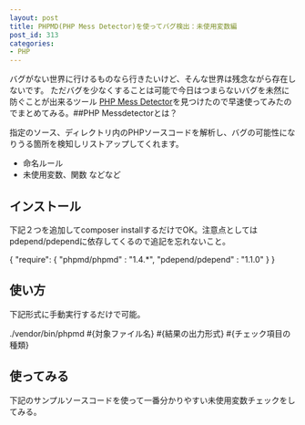 ```yaml
---
layout: post
title: PHPMD(PHP Mess Detector)を使ってバグ検出：未使用変数編
post_id: 313
categories: 
- PHP
---
```


バグがない世界に行けるものなら行きたいけど、そんな世界は残念ながら存在しないです。
ただバグを少なくすることは可能で今日はつまらないバグを未然に防ぐことが出来るツール
[PHP Mess Detector](http://phpmd.org/)を見つけたので早速使ってみたのでまとめてみる。##PHP Messdetectorとは？


指定のソース、ディレクトリ内のPHPソースコードを解析し、バグの可能性になりうる箇所を検知しリストアップしてくれます。
*   命名ルール
*   未使用変数、関数
などなど


## インストール


下記２つを追加してcomposer installするだけでOK。注意点としては
pdepend/pdependに依存してくるので追記を忘れないこと。


{
  "require": {
    "phpmd/phpmd" : "1.4.*",
    "pdepend/pdepend" : "1.1.0"
  }
}


## 使い方


下記形式に手動実行するだけで可能。


./vendor/bin/phpmd #{対象ファイル名} #{結果の出力形式} #{チェック項目の種類}


## 使ってみる


下記のサンプルソースコードを使って一番分かりやすい未使用変数チェックをしてみる。


<?php

class Hoge
{
    public $_publicUnused;
    protected $_protectedUnused;
    private $_privateUnused;

    public function pubicUnusedFunction()
    {
        $localUnused = 'Hello';
        $localUsed = 'World';
        echo $localUsed;
    }

    protected function protectedUnusedFunction($unused)
    {
    }

    private function privateUnusedFunction($used = 'howdy')
    {
        echo $used;
    }
}

実行してみたら見事に検知できた。テストで自分のプロジェクトのソースファイルに対して実行してみると未使用変数がいくつか見つかりぞっとした・・・。明らかに無駄なデータ取得してるよね・・・。


$ ./vendor/bin/phpmd Hoge.php text unusedcode

Hoge.php:7  Avoid unused private fields such as '$_privateUnused'.
Hoge.php:11 Avoid unused local variables such as '$localUnused'.
Hoge.php:16 Avoid unused parameters such as '$unused'.
Hoge.php:20 Avoid unused private methods such as 'privateUnusedFunction'.


unusedcodeは下記の４項目をチェックしてくれる。この項目はどれもよくあるあるでとても分かりやすいし修正も簡単な例ですね。その反面コードの量が増えるとその中にまぎれてしまい見つかりにくくなるのでこういうのこそ機械的にPHPMDで検知してしまうのがいいですね。
refs : http://phpmd.org/rules/unusedcode.html


### 未使用privateメソッド



*  未使用のprivateメソッドを検出する。public/protecedは検出されない。


### 未使用privateメンバ変数



*  未使用のprivateメンバ変数を検出する。public/protecedは検出されない。


### 未使用ローカル変数



### 未使用引数


今回はPHPMDでunusedcodeオプションを使い未使用変数を検知してみたが他にもオプションがあるので調べてみよう。